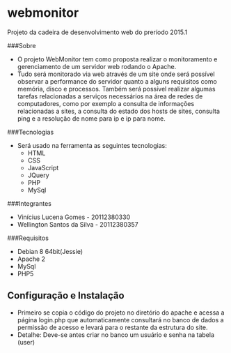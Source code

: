 # webmonitor
Projeto da cadeira de desenvolvimento web do preríodo 2015.1

###Sobre
* O projeto WebMonitor tem como proposta realizar o monitoramento e gerenciamento de um servidor web rodando o Apache.
* Tudo será monitorado via web através de um site onde será possível observar a performance do servidor quanto a alguns requisitos como memória, disco e processos. Também será possível realizar algumas tarefas relacionadas a serviços necessários na área de redes de computadores, como por exemplo a consulta de informações relacionadas a sites, a consulta do estado dos hosts de sites, consulta ping e a resolução de nome para ip e ip para nome.

###Tecnologias
* Será usado na ferramenta as seguintes tecnologias:
  * HTML
  * CSS
  * JavaScript
  * JQuery
  * PHP
  * MySql
 
###Integrantes
 * Vinícius Lucena Gomes - 20112380330
 * Wellington Santos da Silva - 20112380357

###Requisitos
* Debian 8 64bit(Jessie)
* Apache 2
* MySql
* PHP5

## Configuração e Instalação

* Primeiro se copia o código do projeto no diretório do apache e acessa a página login.php que automaticamente consultará no banco de dados a permissão de acesso e levará para o restante da estrutura do site.
* Detalhe: Deve-se antes criar no banco um usuário e senha na tabela (user)
